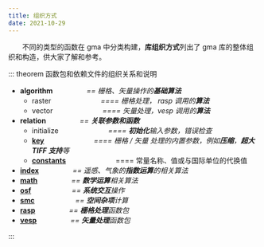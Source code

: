 ```yaml
---
title: 组织方式
date: 2021-10-29
---
```


&emsp;&emsp;不同的类型的函数在 gma 中分类构建，**库组织方式**列出了 gma 库的整体组织和构造，供大家了解和参考。

<!-- more -->

::: theorem 函数包和依赖文件的组织关系和说明

- **algorithm** *&emsp;&emsp; &emsp;&emsp; == 栅格、矢量操作的**基础算法***
	* raster *&emsp;&emsp; &emsp;&emsp; &emsp;&emsp; ==== 栅格处理， rasp 调用的**算法*** 
	* vector *&emsp;&emsp; &emsp;&emsp; &emsp;&emsp; ==== 矢量处理，vesp 调用的**算法***
- **relation** *&emsp;&emsp; &emsp;&emsp; ==  **关联参数和函数***
	* initialize *&emsp;&emsp; &emsp;&emsp; &emsp;&emsp; ==== **初始化**输入参数，错误检查*
	* [**key**](Default.html#默认参数) *&emsp;&emsp; &emsp;&emsp; &emsp;&emsp; ==== 栅格 / 矢量 处理的内置参数，例如**压缩**，**超大 TIFF 支持**等*
	* [**constants**](Default.html#常量单位) &emsp;&emsp; &emsp;&emsp; &emsp;&emsp; ==== 常量名称、值或与国际单位的代换值
- [**index**](Function.html#index-指数运算) *&emsp;&emsp; &emsp;&emsp; == 遥感、气象的**指数运算**的相关算法*
- [**math**](Function.html#math-数学运算) *&emsp;&emsp; &emsp;&emsp; == **数学运算**相关算法*
- [**osf**](Function.html#osf-系统交互) *&emsp;&emsp;&emsp; &emsp;&emsp; == **系统交互**操作*
- [**smc**](Function.html#smc-空间杂项) *&emsp;&emsp;&emsp; &emsp;&emsp; == **空间杂项**计算*
- [**rasp**](Function.html#rasp-栅格处理) *&emsp;&emsp; &emsp;&emsp; == **栅格处理**函数包*
- [**vesp**](Function.html#vesp-矢量处理) *&emsp;&emsp; &emsp;&emsp; == **矢量处理**函数包*

:::

